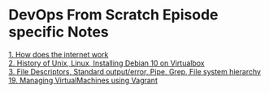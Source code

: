 # DevOps From Scratch Episode specific Notes

[1. How does the internet work](ep/1-how-does-the-internet-work.md)  
[2. History of Unix, Linux, Installing Debian 10 on Virtualbox](ep/2-unix-linux-installing-debian-10-on-virtualbox.md)  
[3. File Descriptors, Standard output/error, Pipe, Grep, File system hierarchy](ep/5-file-descriptors-standard-out-err-pipe-file-system.md)  
[19. Managing VirtualMachines using Vagrant](ep/19-vagrant-intro.md)  